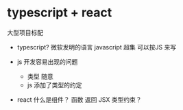 # typescript + react
大型项目标配

- typescript?
    微软发明的语言
    javascript 超集
    可以按JS 来写

- js 开发容易出现的问题
    - 类型 随意
    - js 添加了类型的约定

- react 什么是组件？
    函数 返回 JSX
    类型约束？